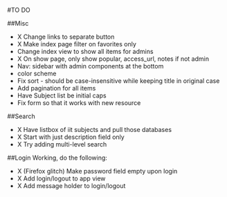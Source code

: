 #TO DO

##Misc
* X Change links to separate button
* X Make index page filter on favorites only
* Change index view to show all items for admins
* X On show page, only show popular, access_url, notes if not admin
* Nav: sidebar with admin components at the bottom
* color scheme
* Fix sort - should be case-insensitive while keeping title in original case
* Add pagination for all items
* Have Subject list be initial caps
* Fix form so that it works with new resource


##Search
* X Have listbox of iit subjects and pull those databases
* X Start with just description field only
* X Try adding multi-level search

##Login
Working, do the following:
* X (Firefox glitch) Make password field empty upon login
* X Add login/logout to app view
* X Add message holder to login/logout



